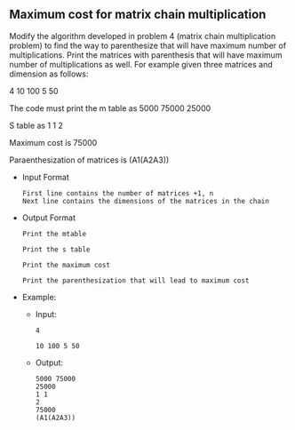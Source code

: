 ## Maximum cost for matrix chain multiplication
Modify the algorithm developed in problem 4 (matrix chain multiplication problem) to find the way to parenthesize that will have maximum number of multiplications. Print the matrices with parenthesis that will have maximum number of multiplications as well. For example given three matrices and dimension as follows:

4
10 100 5 50

The code must print the m table as 
5000 75000 
25000 

S table as
1 1 
2 

Maximum cost is
75000

Paraenthesization of matrices is 
(A1(A2A3))

- Input Format
    ```
    First line contains the number of matrices +1, n
    Next line contains the dimensions of the matrices in the chain
    ```
    
- Output Format
    ```
    Print the mtable

    Print the s table

    Print the maximum cost

    Print the parenthesization that will lead to maximum cost
    ```
 

- Example:

    - Input:
        ```
        4

        10 100 5 50
        ```
    - Output:
        ```
        5000 75000
        25000
        1 1
        2
        75000
        (A1(A2A3))
        ```